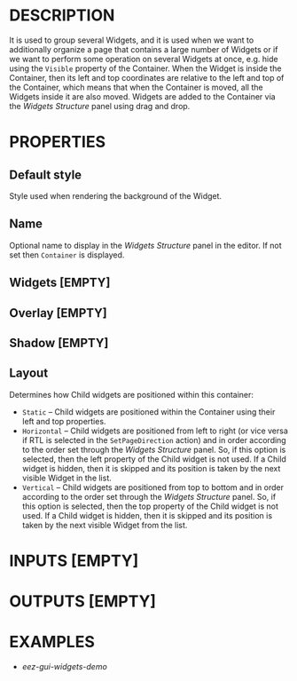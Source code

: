 # DESCRIPTION

It is used to group several Widgets, and it is used when we want to additionally organize a page that contains a large number of Widgets or if we want to perform some operation on several Widgets at once, e.g. hide using the `Visible` property of the Container. When the Widget is inside the Container, then its left and top coordinates are relative to the left and top of the Container, which means that when the Container is moved, all the Widgets inside it are also moved. Widgets are added to the Container via the _Widgets Structure_ panel using drag and drop.

# PROPERTIES

## Default style

Style used when rendering the background of the Widget.

## Name

Optional name to display in the _Widgets Structure_ panel in the editor. If not set then `Container` is displayed.

## Widgets [EMPTY]


## Overlay [EMPTY]


## Shadow [EMPTY]


## Layout

Determines how Child widgets are positioned within this container:

-   `Static` – Child widgets are positioned within the Container using their left and top properties.
-   `Horizontal` – Child widgets are positioned from left to right (or vice versa if RTL is selected in the `SetPageDirection` action) and in order according to the order set through the _Widgets Structure_ panel. So, if this option is selected, then the left property of the Child widget is not used. If a Child widget is hidden, then it is skipped and its position is taken by the next visible Widget in the list.
-   `Vertical` – Child widgets are positioned from top to bottom and in order according to the order set through the _Widgets Structure_ panel. So, if this option is selected, then the top property of the Child widget is not used. If a Child widget is hidden, then it is skipped and its position is taken by the next visible Widget from the list.

# INPUTS [EMPTY]

# OUTPUTS [EMPTY]

# EXAMPLES

-   _eez-gui-widgets-demo_
